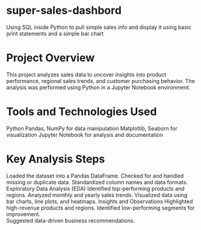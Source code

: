 # super-sales-dashbord
Using SQL inside Python to pull simple sales info and  display it using basic print statements and a simple bar chart

# Project Overview
This project analyzes sales data to uncover insights into product performance, regional sales trends, and customer purchasing behavior. The analysis was performed using Python in a Jupyter Notebook environment.

# Tools and Technologies Used
Python
Pandas, NumPy for data manipulation
Matplotlib, Seaborn for visualization
Jupyter Notebook for analysis and documentation

# Key Analysis Steps
Loaded the dataset into a Pandas DataFrame.
Checked for and handled missing or duplicate data.
Standardized column names and data formats.
Exploratory Data Analysis (EDA)
Identified top-performing products and regions.
Analyzed monthly and yearly sales trends.
Visualized data using bar charts, line plots, and heatmaps.
Insights and Observations
Highlighted high-revenue products and regions.
Identified low-performing segments for improvement.\
Suggested data-driven business recommendations.

